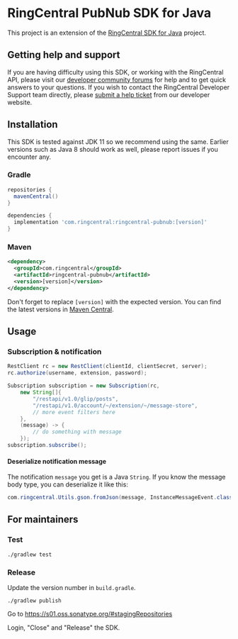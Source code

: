 # RingCentral PubNub SDK for Java

This project is an extension of the [RingCentral SDK for Java](https://github.com/ringcentral/ringcentral-java) project.


## Getting help and support

If you are having difficulty using this SDK, or working with the RingCentral API, please visit our [developer community forums](https://community.ringcentral.com/spaces/144/) for help and to get quick answers to your questions. If you wish to contact the RingCentral Developer Support team directly, please [submit a help ticket](https://developers.ringcentral.com/support/create-case) from our developer website.


## Installation

This SDK is tested against JDK 11 so we recommend using the same. Earlier versions such as Java 8 should work as well, please report issues if you encounter any.

### Gradle

```groovy
repositories {
  mavenCentral()
}

dependencies {
  implementation 'com.ringcentral:ringcentral-pubnub:[version]'
}
```

### Maven

```xml
<dependency>
  <groupId>com.ringcentral</groupId>
  <artifactId>ringcentral-pubnub</artifactId>
  <version>[version]</version>
</dependency>
```

Don't forget to replace `[version]` with the expected version. You can find the latest versions in [Maven Central](https://central.sonatype.com/search?q=ringcentral-pubnub).


## Usage

### Subscription & notification

```java
RestClient rc = new RestClient(clientId, clientSecret, server);
rc.authorize(username, extension, password);

Subscription subscription = new Subscription(rc,
    new String[]{
        "/restapi/v1.0/glip/posts",
        "/restapi/v1.0/account/~/extension/~/message-store",
        // more event filters here
    },
    (message) -> {
        // do something with message
    });
subscription.subscribe();
```


#### Deserialize notification message

The notification `message` you get is a Java `String`. If you know the message body type, you can deserialize it like this:

```java
com.ringcentral.Utils.gson.fromJson(message, InstanceMessageEvent.class);
```


## For maintainers


### Test

```
./gradlew test
```

### Release

Update the version number in `build.gradle`.

```
./gradlew publish
```

Go to https://s01.oss.sonatype.org/#stagingRepositories

Login, "Close" and "Release" the SDK.

